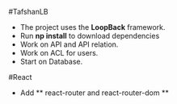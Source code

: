 #TafshanLB

* The project uses the **LoopBack** framework.
* Run **np install** to download dependencies
* Work on API and API relation.
* Work on ACL for users.
* Start on Database.

#React
* Add ** react-router and react-router-dom **
